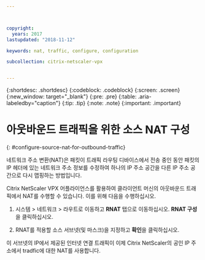 ```yaml
---



copyright:
  years: 2017
lastupdated: "2018-11-12"

keywords: nat, traffic, configure, configuration

subcollection: citrix-netscaler-vpx


---
```


{:shortdesc: .shortdesc}
{:codeblock: .codeblock}
{:screen: .screen}
{:new_window: target="_blank"}
{:pre: .pre}
{:table: .aria-labeledby="caption"}
{:tip: .tip}
{:note: .note}
{:important: .important}

# 아웃바운드 트래픽을 위한 소스 NAT 구성
{: #configure-source-nat-for-outbound-traffic}

네트워크 주소 변환(NAT)은 패킷이 트래픽 라우팅 디바이스에서 전송 중인 동안 패킷의 IP 헤더에 있는 네트워크 주소 정보를 수정하여 하나의 IP 주소 공간을 다른 IP 주소 공간으로 다시 맵핑하는 방법입니다.

Citrix NetScaler VPX 어플라이언스를 활용하여 클라이언트 머신의 아웃바운드 트래픽에서 NAT를 수행할 수 있습니다. 이를 위해 다음을 수행하십시오.

1. 시스템 > 네트워크 > 라우트로 이동하고 **RNAT** 탭으로 이동하십시오. **RNAT 구성**을 클릭하십시오.

2. RNAT를 적용할 소스 서브넷(및 마스크)을 지정하고 **확인**을 클릭하십시오.

이 서브넷의 IP에서 제공된 인터넷 연결 트래픽이 이제 Citrix NetScaler의 공인 IP 주소에서 tradfic에 대한 NAT를 사용합니다.    
